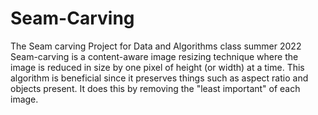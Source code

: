 # Seam-Carving
The Seam carving Project for Data and Algorithms class summer 2022
Seam-carving is a content-aware image resizing technique where the image is reduced in size by one pixel of height (or width) at a time. This algorithm is beneficial since it preserves things such as aspect ratio and objects present. It does this by removing the "least important" of each image. 
